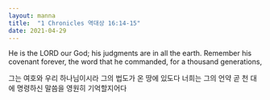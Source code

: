 ```yaml
---
layout: manna
title:  "1 Chronicles 역대상 16:14-15"
date: 2021-04-29
---
```

He is the LORD our God; his judgments are in all the earth. Remember his covenant forever, the word that he commanded, for a thousand generations,

그는 여호와 우리 하나님이시라 그의 법도가 온 땅에 있도다 너희는 그의 언약 곧 천 대에 명령하신 말씀을 영원히 기억할지어다
